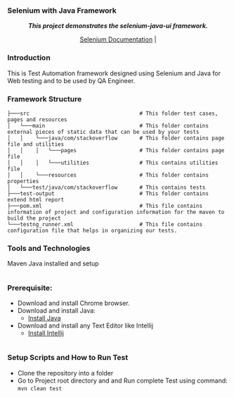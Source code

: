 ### Selenium with Java Framework

<p align="center">
   <i><strong>This project demonstrates the selenium-java-ui framework.
</strong></i>
<p>
<p align="center">
  <a href="https://www.selenium.dev/documentation/">Selenium Documentation</a> |
</p>

### Introduction 
This is Test Automation framework designed using Selenium and Java for Web testing and to be used by QA Engineer.

### Framework Structure
```
├───src                                   # This folder test cases, pages and resources
│   └───main                              # This folder contains external pieces of static data that can be used by your tests
│   │    └───java/com/stackoverflow       # This folder contains page file and utilities
│   │    │   └───pages                    # This folder contains page file 
│   │    │   └───utilities                # This contains utilities file 
│   │    └───resources                    # This folder contains properties
│   └───test/java/com/stackoverflow       # This contains tests
├───test-output                           # This folder contains extend html report
├───pom.xml                               # This file contains information of project and configuration information for the maven to build the project
└───testng_runner.xml                     # This file contains configuration file that helps in organizing our tests.
```
### Tools and Technologies
Maven 
Java installed and setup
```
```
### Prerequisite:
* Download and install Chrome browser.
* Download and install Java:
  * [Install Java](https://www.oracle.com/in/java/technologies/javase-downloads.html  "Install Java")
* Download and install any Text Editor like Intellij
  * [Install Intellij](https://www.jetbrains.com/idea/download/ "Install Intellij")
```
```
### Setup Scripts and How to Run Test
* Clone the repository into a folder 
* Go to Project root directory and and Run complete Test using command: `mvn clean test`
